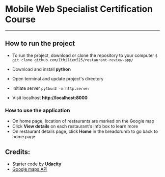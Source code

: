 # Mobile Web Specialist Certification Course
---

## How to run the project

- To run the project, download or clone the repository to your computer `$ git clone github.com/Ithilien525/restaurant-review-app/`

- Download and install **python**
- Open terminal and update project's directory
- Initiate server `python3 -m http.server`

- Visit localhost **http://localhost:8000**

### How to use the application

- On home page, location of restaurants are marked on the Google map
- Click **View details** on each restaurant's info box to learn more
- On restaurant details page, click **Home** in the breadcrumb to go back to home page

## Credits:

- Starter code by [**Udacity**](https://github.com/udacity/mws-restaurant-stage-1)
- [Google maps API](https://developers.google.com/maps/documentation/javascript/get-api-key)
